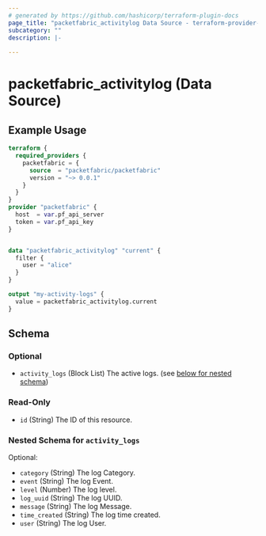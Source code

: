 ```yaml
---
# generated by https://github.com/hashicorp/terraform-plugin-docs
page_title: "packetfabric_activitylog Data Source - terraform-provider-packetfabric"
subcategory: ""
description: |-
  
---
```


# packetfabric_activitylog (Data Source)



## Example Usage

```terraform
terraform {
  required_providers {
    packetfabric = {
      source  = "packetfabric/packetfabric"
      version = "~> 0.0.1"
    }
  }
}
provider "packetfabric" {
  host  = var.pf_api_server
  token = var.pf_api_key
}


data "packetfabric_activitylog" "current" {
  filter {
    user = "alice"
  }
}

output "my-activity-logs" {
  value = packetfabric_activitylog.current
}
```

<!-- schema generated by tfplugindocs -->
## Schema

### Optional

- `activity_logs` (Block List) The active logs. (see [below for nested schema](#nestedblock--activity_logs))

### Read-Only

- `id` (String) The ID of this resource.

<a id="nestedblock--activity_logs"></a>
### Nested Schema for `activity_logs`

Optional:

- `category` (String) The log Category.
- `event` (String) The log Event.
- `level` (Number) The log level.
- `log_uuid` (String) The log UUID.
- `message` (String) The log Message.
- `time_created` (String) The log time created.
- `user` (String) The log User.


